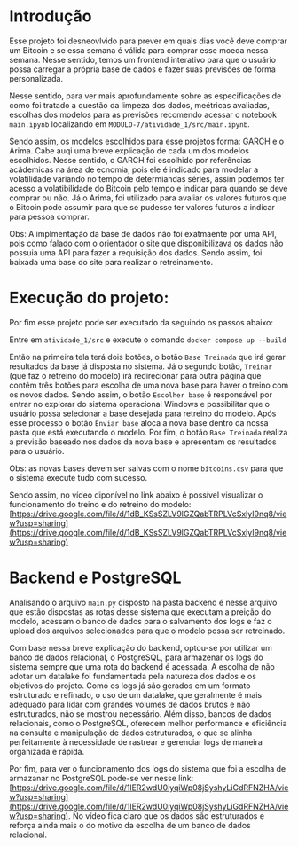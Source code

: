 # Introdução

Esse projeto foi desneovlvido para prever em quais dias você deve comprar um Bitcoin e se essa semana é válida para comprar esse moeda nessa semana. Nesse sentido, temos um frontend interativo para que o usuário possa carregar a própria base de dados e fazer suas previsões de forma personalizada.

Nesse sentido, para ver mais aprofundamente sobre as especificações de como foi tratado a questão da limpeza dos dados, meétricas avaliadas, escolhas dos modelos para as previsões recomendo acessar o notebook `main.ipynb` localizando em `MODULO-7/atividade_1/src/main.ipynb`.

Sendo assim, os modelos escolhidos para esse projetos forma: GARCH e o Arima. Cabe auqi uma breve explicação de cada um dos modelos escolhidos. Nesse sentido, o GARCH foi escolhido por referências acâdemicas na área de ecnomia, pois ele é indicado para modelar a volatilidade variando no tempo de determiandas séries, assim podemos ter acesso a volatibilidade do Bitcoin pelo tempo e indicar para quando se deve comprar ou não. Já o Arima, foi utilizado para avaliar os valores futuros que o Bitcoin pode assumir para que se pudesse ter valores futuros a indicar para pessoa comprar.

Obs: A implmentação da base de dados não foi exatmaente por uma API, pois como falado com o orientador o site que disponibilizava os dados não possuia uma API para fazer a requisição dos dados. Sendo assim, foi baixada uma base do site para realizar o retreinamento.


# Execução do projeto:

Por fim esse projeto pode ser executado da seguindo os passos abaixo:

Entre em `atividade_1/src` e execute o comando `docker compose up --build`

Então na primeira tela terá dois botões, o botão `Base Treinada` que irá gerar resultados da base já disposta no sistema. Já o segundo botão, `Treinar` (que faz o retreino do modelo) irá redirecionar para outra página que contêm três botões para escolha de uma nova base para haver o treino com os novos dados. Sendo assim, o botão `Escolher base` é responsável por entrar no explorar do sistema operacional Windows e possibilitar que o usuário possa selecionar a base desejada para retreino do modelo. Após esse processo o botão `Enviar base` aloca a nova base dentro da nossa pasta que está executando o modelo. Por fim, o botão `Base Treinada` realiza a previsão baseado nos dados da nova base e apresentam os resultados para o usuário. 

Obs: as novas bases devem ser salvas com o nome `bitcoins.csv` para que o sistema execute tudo com sucesso.

Sendo assim, no vídeo diponível no link abaixo é possível visualizar o funcionamento do treino e do retreino do modelo: [https://drive.google.com/file/d/1dB_KSsSZLV9lGZQabTRPLVcSxlyI9nq8/view?usp=sharing](https://drive.google.com/file/d/1dB_KSsSZLV9lGZQabTRPLVcSxlyI9nq8/view?usp=sharing) 

# Backend e PostgreSQL

Analisando o arquivo `main.py` disposto na pasta backend é nesse arquivo que estão dispostas as rotas desse sistema que executam a preição do modelo, acessam o banco de dados para o salvamento dos logs e faz o upload dos arquivos selecionados para que o modelo possa ser retreinado.

Com base nessa breve explicação do backend, optou-se por utilizar um banco de dados relacional, o PostgreSQL, para armazenar os logs do sistema sempre que uma rota do backend é acessada. A escolha de não adotar um datalake foi fundamentada pela natureza dos dados e os objetivos do projeto. Como os logs já são gerados em um formato estruturado e refinado, o uso de um datalake, que geralmente é mais adequado para lidar com grandes volumes de dados brutos e não estruturados, não se mostrou necessário. Além disso, bancos de dados relacionais, como o PostgreSQL, oferecem melhor performance e eficiência na consulta e manipulação de dados estruturados, o que se alinha perfeitamente à necessidade de rastrear e gerenciar logs de maneira organizada e rápida.

Por fim, para ver o funcionamento dos logs do sistema que foi a escolha de armazanar no PostgreSQL pode-se ver nesse link: [https://drive.google.com/file/d/1lER2wdU0iyqiWp08jSyshyLiGdRFNZHA/view?usp=sharing](https://drive.google.com/file/d/1lER2wdU0iyqiWp08jSyshyLiGdRFNZHA/view?usp=sharing). No vídeo fica claro que os dados são estruturados e reforça ainda mais o do motivo da escolha de um banco de dados relacional.